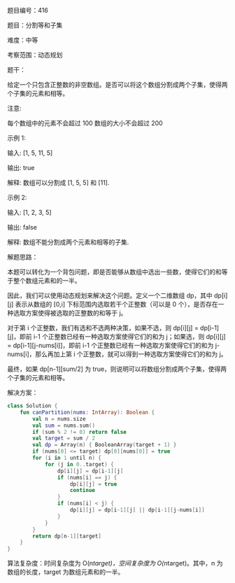 题目编号：416

题目：分割等和子集

难度：中等

考察范围：动态规划

题干：

给定一个只包含正整数的非空数组。是否可以将这个数组分割成两个子集，使得两个子集的元素和相等。

注意:

每个数组中的元素不会超过 100
数组的大小不会超过 200

示例 1:

输入: [1, 5, 11, 5]

输出: true

解释: 数组可以分割成 [1, 5, 5] 和 [11].

示例 2:

输入: [1, 2, 3, 5]

输出: false

解释: 数组不能分割成两个元素和相等的子集.

解题思路：

本题可以转化为一个背包问题，即是否能够从数组中选出一些数，使得它们的和等于整个数组元素和的一半。

因此，我们可以使用动态规划来解决这个问题。定义一个二维数组 dp，其中 dp[i][j] 表示从数组的 [0,i] 下标范围内选取若干个正整数（可以是 0 个），是否存在一种选取方案使得被选取的正整数的和等于 j。

对于第 i 个正整数，我们有选和不选两种决策，如果不选，则 dp[i][j] = dp[i-1][j]，即前 i-1 个正整数已经有一种选取方案使得它们的和为 j；如果选，则 dp[i][j] = dp[i-1][j-nums[i]]，即前 i-1 个正整数已经有一种选取方案使得它们的和为 j-nums[i]，那么再加上第 i 个正整数，就可以得到一种选取方案使得它们的和为 j。

最终，如果 dp[n-1][sum/2] 为 true，则说明可以将数组分割成两个子集，使得两个子集的元素和相等。

解决方案：

```kotlin
class Solution {
    fun canPartition(nums: IntArray): Boolean {
        val n = nums.size
        val sum = nums.sum()
        if (sum % 2 != 0) return false
        val target = sum / 2
        val dp = Array(n) { BooleanArray(target + 1) }
        if (nums[0] <= target) dp[0][nums[0]] = true
        for (i in 1 until n) {
            for (j in 0..target) {
                dp[i][j] = dp[i-1][j]
                if (nums[i] == j) {
                    dp[i][j] = true
                    continue
                }
                if (nums[i] < j) {
                    dp[i][j] = dp[i-1][j] || dp[i-1][j-nums[i]]
                }
            }
        }
        return dp[n-1][target]
    }
}
```

算法复杂度：时间复杂度为 O(n*target)，空间复杂度为 O(n*target)。其中，n 为数组的长度，target 为数组元素和的一半。